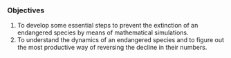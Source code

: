 ### Objectives
1. To develop some essential steps to prevent the extinction of an endangered species by means of mathematical simulations.
2. To understand the dynamics of an endangered species and to figure out the most productive way of reversing the decline in their numbers.
 